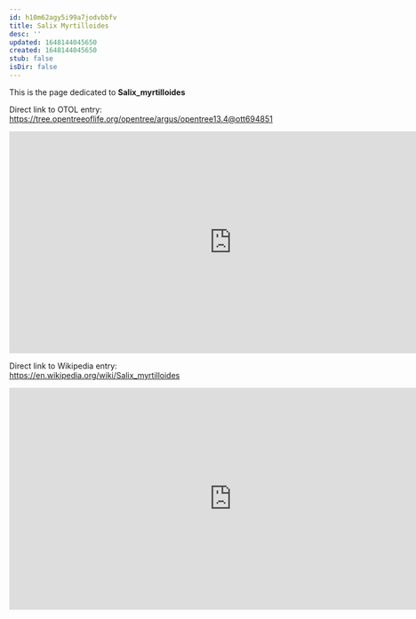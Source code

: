 ```yaml
---
id: h10m62agy5i99a7jodvbbfv
title: Salix Myrtilloides
desc: ''
updated: 1648144045650
created: 1648144045650
stub: false
isDir: false
---
```

This is the page dedicated to **Salix_myrtilloides**


Direct link to OTOL entry: https://tree.opentreeoflife.org/opentree/argus/opentree13.4@ott694851



<html>
    <body>
    <iframe src="https://tree.opentreeoflife.org/opentree/argus/opentree13.4@ott694851"
    width="800" height="400" frameborder="0" allowfullscreen> </iframe>
    </body>
</html>
    


Direct link to Wikipedia entry: https://en.wikipedia.org/wiki/Salix_myrtilloides



<html>
    <body>
    <iframe src="https://en.wikipedia.org/wiki/Salix_myrtilloides"
    width="800" height="400" frameborder="0" allowfullscreen> </iframe>
    </body>
</html>
    
